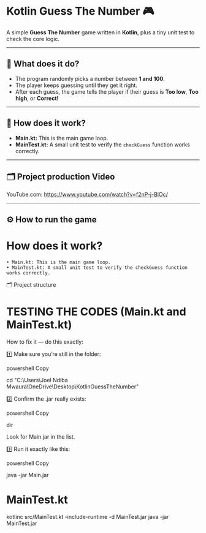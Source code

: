 # Kotlin Guess The Number 🎮

A simple **Guess The Number** game written in **Kotlin**, plus a tiny unit test to check the core logic.

---

## 📌 What does it do?

- The program randomly picks a number between **1 and 100**.
- The player keeps guessing until they get it right.
- After each guess, the game tells the player if their guess is **Too low**, **Too high**, or **Correct!**

---

## 🧩 How does it work?

- **Main.kt:** This is the main game loop.
- **MainTest.kt:** A small unit test to verify the `checkGuess` function works correctly.

---

## 🗂️ Project production Video

YouTube.com: https://www.youtube.com/watch?v=f2nP-j-BlOc/

---

## ⚙️ How to run the game
 # How does it work?
    • Main.kt: This is the main game loop.
    • MainTest.kt: A small unit test to verify the checkGuess function works correctly.

🗂️ Project structure
# TESTING THE CODES (Main.kt and MainTest.kt)

How to fix it — do this exactly:

1️⃣ Make sure you’re still in the folder:

powershell
Copy

cd "C:\Users\Joel Ndiba Mwaura\OneDrive\Desktop\KotlinGuessTheNumber"

2️⃣ Confirm the .jar really exists:

powershell
Copy

dir

Look for Main.jar in the list.

3️⃣ Run it exactly like this:

powershell
Copy

java -jar Main.jar

# MainTest.kt

kotlinc src/MainTest.kt -include-runtime -d MainTest.jar
java -jar MainTest.jar
